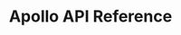 ---
title: Apollo API Reference

language_tabs: # must be one of https://git.io/vQNgJ
  - shell

toc_footers:
  - <a href='https://www.apollo.io/app/#/settings/integrations/api'>Sign Up for an API Key</a>

includes:
  - introduction
  - authentication
  - ratelimits
  - people
  - organizations
  - opportunities
  - contacts
  - accounts
  - sequences
  - tasks
  - misc

search: true

code_clipboard: true
---